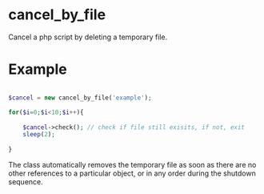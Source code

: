 # cancel_by_file
Cancel a php script by deleting a temporary file. 

# Example

```php

$cancel = new cancel_by_file('example');

for($i=0;$i<10;$i++){
    
    $cancel->check(); // check if file still exisits, if not, exit
    sleep(2);
    
}

```

The class automatically removes the temporary file as soon as there are no other references to a particular object, or in any order during the shutdown sequence.
